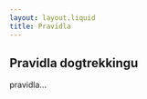 ```yaml
---
layout: layout.liquid
title: Pravidla
---
```


<h2>Pravidla dogtrekkingu</h2>
<p>
  pravidla...
</p>